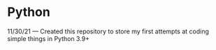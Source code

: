 # Python
11/30/21 — Created this repository to store my first attempts at coding simple things in Python 3.9+
